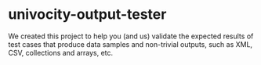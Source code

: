 univocity-output-tester
=======================

We created this project to help you (and us) validate the expected results of test cases that produce data samples and non-trivial outputs, such as XML, CSV, collections and arrays, etc.
